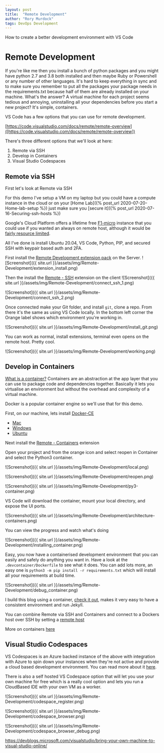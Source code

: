 ```yaml
---
layout: post
title:  "Remote Development"
author: "Rory Murdock"
tags: DevOps Development
---
```


How to create a better development environment with VS Code

# Remote Development

If you're like me then you install a bunch of python packages and you might have python 2.7 and 3.8 both installed and then maybe Ruby or Powershell or any number of other languages. It's hard to keep everything in sync and to make sure you remember to put all the packages your package needs in the requirements.txt because half of them are already installed on your machine. What's the answer? A virtual machine for each project seems tedious and annoying, uninstalling all your dependencies before you start a new project? It's simple, containers.

VS Code has a few options that you can use for remote development.

[https://code.visualstudio.com/docs/remote/remote-overview]([https://code.visualstudio.com/docs/remote/remote-overview])

There's three different options that we'll look at here:

1. Remote via SSH
2. Develop in Containers
3. Visual Studio Codespaces

## Remote via SSH
First let's look at Remote via SSH

For this demo I've setup a VM on my laptop but you could have a compute instance in the cloud or on your [Home Lab]({% post_url 2020-07-20-Home-lab-setup %}) just make sure you [secure it]({% post_url 2020-07-16-Securing-ssh-hosts %})

Google's Cloud Platform offers a lifetime free [F1-micro](https://cloud.google.com/free/docs/gcp-free-tier) instance that you could use if you wanted an always on remote host, although it would be [fairly resource limited](https://www.opsdash.com/blog/google-cloud-f1-micro.html).

All I've done is install Ubuntu 20.04, VS Code, Python, PIP, and secured SSH with keypair based auth and 2FA.

First install the [Remote Development extension pack](vscode:extension/ms-vscode-remote.vscode-remote-extensionpack) on the Server.
![Screenshot]({{ site.url }}/assets/img/Remote-Development/extension_install.png)

Then the install the [Remote - SSH](vscode:extension/ms-vscode-remote.remote-ssh) extension on the client
![Screenshot]({{ site.url }}/assets/img/Remote-Development/connect_ssh_1.png)

![Screenshot]({{ site.url }}/assets/img/Remote-Development/connect_ssh_2.png)


Once connected make your Git folder, and install `git`, clone a repo. From there it's the same as using VS Code locally. In the bottom left corner the Orange label shows which environment you're working in.

![Screenshot]({{ site.url }}/assets/img/Remote-Development/install_git.png)

You can work as normal, install extensions, terminal even opens on the remote host. Pretty cool.

![Screenshot]({{ site.url }}/assets/img/Remote-Development/working.png)

## Develop in Containers

[What is a container?](https://www.docker.com/resources/what-container) Containers are an abstraction at the app layer that you can use to package code and dependencies together. Basically it lets you virtualise an environment but without the overhead and complexity of a virtual machine.

Docker is a popular container engine so we'll use that for this demo.

First, on our machine, lets install [Docker-CE](https://docs.docker.com/engine/install/)

* [Mac](https://docs.docker.com/docker-for-mac/install/)
* [Windows](https://docs.docker.com/docker-for-windows/install/)
* [Ubuntu](https://docs.docker.com/engine/install/ubuntu/)

Next install the [Remote - Containers](vscode:extension/ms-vscode-remote.remote-containers) extension

Open your project and from the orange icon and select reopen in Container and select the Python3 container.

![Screenshot]({{ site.url }}/assets/img/Remote-Development/local.png)

![Screenshot]({{ site.url }}/assets/img/Remote-Development/reopen.png)

![Screenshot]({{ site.url }}/assets/img/Remote-Development/py3-container.png)

VS Code will download the container, mount your local directory, and expose the UI ports.

![Screenshot]({{ site.url }}/assets/img/Remote-Development/architecture-containers.png)

You can view the progress and watch what's doing

![Screenshot]({{ site.url }}/assets/img/Remote-Development/installing_container.png)

Easy, you now have a containerised development environment that you can easily and safely do anything you want in. Have a look at the `.devcontainer/Dockerfile` to see what it does. You can add lots more, an easy one is `python3 -m pip install -r requirements.txt` which will install all your requirements at build time.

![Screenshot]({{ site.url }}/assets/img/Remote-Development/debug_container.png)

I build this blog using a container, [check it out](https://github.com/rorymurdock/rorymurdock.github.io/.devcontainer), makes it very easy to have a consistent environment and run Jekyll.

You can combine Remote via SSH and Containers and connect to a Dockers host over SSH by setting a [remote host](https://code.visualstudio.com/docs/remote/containers-advanced#_developing-inside-a-container-on-a-remote-docker-host)

More on containers [here](https://developers.redhat.com/blog/2018/02/22/container-terminology-practical-introduction/)

## Visual Studio Codespaces

VS Codespaces is an Azure backed instance of the above with integration with Azure to spin down your instances when they're not active and provide a cloud based development environment. You can read more about it [here](https://docs.microsoft.com/en-au/visualstudio/codespaces/quickstarts/vscode).

There is also a self hosted VS Codespace option that will let you use your own machine for free which is a really cool option and lets you run a CloudBased IDE with your own VM as a worker.

![Screenshot]({{ site.url }}/assets/img/Remote-Development/codespace_register.png)

![Screenshot]({{ site.url }}/assets/img/Remote-Development/codespace_browser.png)

![Screenshot]({{ site.url }}/assets/img/Remote-Development/codespace_browser_debug.png)

https://devblogs.microsoft.com/visualstudio/bring-your-own-machine-to-visual-studio-online/


